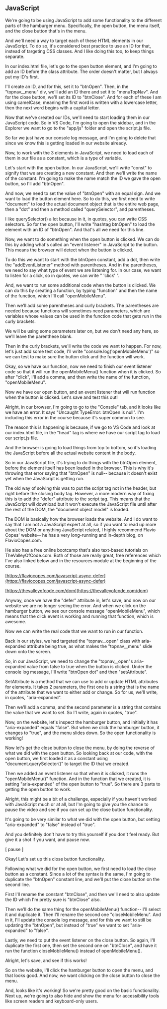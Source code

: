 ## JavaScript

We're going to be using JavaScript to add some functionality to the different parts of the hamburger menu. Specifically, the open button, the menu itself, and the close button that's in the menu.

And we'll need a way to target each of these HTML elements in our JavaScript. To do so, it's considered best practice to use an ID for that, instead of targeting CSS classes. And I like doing this too, to keep things separate.

In our index.html file, let's go to the open button element, and I'm going to add an ID before the class attribute. The order doesn't matter, but I always put my ID's first.

I'll create an ID, and for this, set it to "btnOpen". Then, in the "topnav\_\_menu" div, we'll add an ID there and set it to "menuTopNav". And for the close button, we'll set its ID to "btnClose". And for each of these I am using camelCase, meaning the first word is written with a lowercase letter, then the next word begins with a capital letter.

Now that we've created our IDs, we'll need to start loading them in our JavaScript code. So in VS Code, I'm going to open the sidebar, and in the Explorer we want to go to the "app/js" folder and open the script.js file.

So far we just have our console log message, and I'm going to delete that since we know this is getting loaded in our website already.

Now, to work with the 3 elements in JavaScript, we need to load each of them in our file as a constant, which is a type of variable.

Let's start with the open button. In our JavaScript, we'll write "const" to signify that we are creating a new constant. And then we'll write the name of the constant. I'm going to make the name match the ID we gave the open button, so I'll add "btnOpen".

And now, we need to set the value of "btnOpen" with an equal sign. And we want to load the button element here. So to do this, we first need to write "document" to load the actual document object that is the entire web page, then a "dot" and then a method called "querySelector", and parentheses.

I like querySelector() a lot because in it, in quotes, you can write CSS selectors. So for the open button, I'll write "hashtag btnOpen" to load the element with an ID of "btnOpen". And that's all we need for this line.

Now, we want to do something when the open button is clicked. We can do this by adding what's called an "event listener" in JavaScript to the button. This means the browser will detect when the button is clicked.

To do this we want to start with the btnOpen constant, add a dot, then write the "addEventListener" method with parentheses. And in the parentheses, we need to say what type of event we are listening for. In our case, we want to listen for a click, so in quotes, we can write " 'click' ".

And, we want to run some additional code when the button is clicked. We can do this by creating a function, by typing "function" and then the name of the function, which I'll call "openMobileMenu".

Then we'll add some parentheses and curly brackets. The parentheses are needed because functions will sometimes need parameters, which are variables whose values can be used in the function code that gets run in the curly brackets.

We will be using some parameters later on, but we don't need any here, so we'll leave the parenthese blank.

Then in the curly brackets, we'll write the code we want to happen. For now, let's just add some test code, I'll write "console.log('openMobileMenu')" so we can test to make sure the button click and the function will work.

Okay, so we have our function, now we need to finish our event listener code so that it will run the openMobileMenu() function when it is clicked. So after "click", I'll add a comma, and then write the name of the function, "openMobileMenu".

Now we have our open button, and an event listener that will run function when the button is clicked. Let's save and test this out!

Alright, in our browser, I'm going to go to the "Console" tab, and it looks like we have an error. It says "Uncaught TypeError: btnOpen is null". I'm including this error in the course because it's super common to see.

The reason this is happening is because, if we go to VS Code and look at our index.html file, in the "head" tag is where we have our script tag to load our script.js file.

And the browser is going to load things from top to bottom, so it's loading the JavaScript before all the actual website content in the body.

So in our JavaScript file, it's trying to do things with the btnOpen element, before the element itself has been loaded in the browser. This is why it's throwing that error saying that "btnOpen" is null-- because it doesn't exist yet when the JavaScript is getting run.

The old way of solving this was to put the script tag not in the header, but right before the closing body tag. However, a more modern way of fixing this is to add the "defer" attribute to the script tag. This means that the JavaScript will download but it won't execute the JavaScript file until after the rest of the DOM, the "document object model" is loaded.

The DOM is basically how the browser loads the website. And I do want to say that I am not a JavaScript expert at all, so if you want to read up more about the DOM or anything JavaScript related, I highly recommend Flavio Copes' website-- he has a very long-running and in-depth blog, on FlavioCopes.com.

He also has a free online bootcamp that's also text-based tutorials on TheValleyOfCode.com. Both of those are really great, free references which I've also linked below and in the resources module at the beginning of the course.

[https://flaviocopes.com/javascript-async-defer](https://flaviocopes.com/javascript-async-defer)

[https://thevalleyofcode.com/dom](https://thevalleyofcode.com/dom)

Anyway, once we have the "defer" attribute in, let's save, and now on our website we are no longer seeing the error. And when we click on the hamburger button, we see our console message "openMobileMenu", which means that the click event is working and running that function, which is awesome.

Now we can write the real code that we want to run in our function.

Back in our styles, we had targeted the "topnav\_\_open" class with aria-expanded attribute being true, as what makes the "topnav\_\_menu" slide down onto the screen.

So, in our JavaScript, we need to change the "topnav\_\_open"s aria-expanded value from false to true when the button is clicked. Under the console log message, I'll write "btnOpen dot" and then "setAttribute".

SetAttribute is a method that we can use to add or update HTML attributes for elements. It takes 2 parameters, the first one is a string that is the name of the attribute that we want to either add or change. So for us, we'll write, in quotes, "aria-expanded".

Then we'll add a comma, and the second parameter is a string that contains the value that we want to set. So I'l write, again in quotes, "true".

Now, on the website, let's inspect the hamburger button, and initially it has "aria-expanded" equals "false". But when we click the hamburger button, it changes to "true", and the menu slides down. So the open functionality is working!

Now let's get the close button to close the menu, by doing the reverse of what we did with the open button. So looking back at our code, with the open button, we first loaded it as a constant using "document.querySelector()" to target the ID that we created.

Then we added an event listener so that when it is clicked, it runs the "openMobileMenu()" function. And in the function that we created, it is setting "aria-expanded" of the open button to "true". So there are 3 parts to getting the open button to work.

Alright, this might be a bit of a challenge, especially if you haven't worked with JavaScript much or at all, but I'm going to give you the chance to pause the video and see if you can set up the close button functionality.

It's going to be very similar to what we did with the open button, but setting "aria-expanded" to "false" instead of "true".

And you definitely don't have to try this yourself if you don't feel ready. But give it a shot if you want, and pause now.

[ pause ]

Okay! Let's set up this close button functionality.

Following what we did for the open button, we first need to load the close button as a constant. Since a lot of the syntax is the same, I'm going to duplicate the "btnOpen" constant line, and we'll put the close button on the second line.

First I'll rename the constant "btnClose", and then we'll need to also update the ID which I'm pretty sure is "btnClose" also.

Then we'll do the same thing for the openMobileMenu() function-- I'll select it and duplicate it. Then I'll rename the second one "closeMobileMenu". And in it, I'll update the console log message, and for this we want to still be updating the "btnOpen", but instead of "true" we want to set "aria-expanded" to "false".

Lastly, we need to put the event listener on the close button. So again, I'll duplicate the first one, then set the second one on "btnClose", and have it run the function closeMobileMenu() instead of openMobileMenu().

Alright, let's save, and see if this works!

So on the website, I'll click the hamburger button to open the menu, and that looks good. And now, we want clicking on the close button to close the menu.

And, looks like it's working! So we're pretty good on the basic functionality. Next up, we're going to also hide and show the menu for accessibility tools like screen readers and keyboard-only users.
